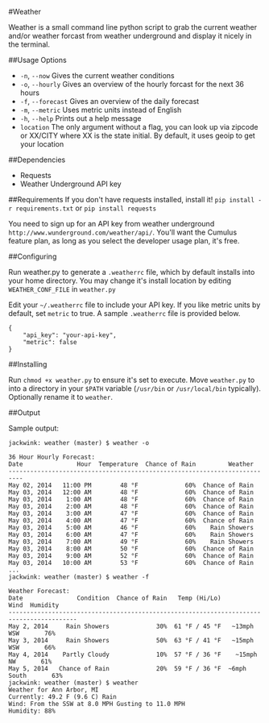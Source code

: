 #Weather

Weather is a small command line python script to grab the current weather and/or weather forcast from weather underground and display it nicely in the terminal.

##Usage Options

- `-n`, `--now`  Gives the current weather conditions 
- `-o`, `--hourly`  Gives an overview of the hourly forcast for the next 36 hours 
- `-f`, `--forecast`  Gives an overview of the daily forecast 
- `-m`, `--metric` Uses metric units instead of English 
- `-h`, `--help`  Prints out a help message
- `location`  The only argument without a flag, you can look up via zipcode or XX/CITY where XX is the state initial.  By default, it uses geoip to get your location

##Dependencies

- Requests
- Weather Underground API key 

##Requirements
If you don't have requests installed, install it! `pip install -r requirements.txt` or `pip install requests` 

You need to sign up for an API key from weather underground `http://www.wunderground.com/weather/api/`.  You'll want the Cumulus feature plan, as long as you select the developer usage plan, it's free.  

##Configuring

Run weather.py to generate a `.weatherrc` file, which by default installs into your home directory.  You may change it's install location by editing `WEATHER_CONF_FILE` in `weather.py`

Edit your `~/.weatherrc` file to include your API key.  If you like metric units by default, set `metric` to true. A sample `.weatherrc` file is provided below.

	{
		"api_key": "your-api-key",
		"metric": false
	}
	

##Installing

Run `chmod +x weather.py` to ensure it's set to execute.  Move `weather.py` to into a directory in your `$PATH` variable (`/usr/bin` or `/usr/local/bin` typically). Optionally rename it to `weather`.   

##Output

Sample output:

	jackwink: weather (master) $ weather -o

	36 Hour Hourly Forecast:
	Date               Hour  Temperature  Chance of Rain         Weather
	--------------------------------------------------------------------------
	May 02, 2014   11:00 PM        48 °F             60%  Chance of Rain
	May 03, 2014   12:00 AM        48 °F             60%  Chance of Rain
	May 03, 2014    1:00 AM        48 °F             60%  Chance of Rain
	May 03, 2014    2:00 AM        48 °F             60%  Chance of Rain
	May 03, 2014    3:00 AM        47 °F             60%  Chance of Rain
	May 03, 2014    4:00 AM        47 °F             60%  Chance of Rain
	May 03, 2014    5:00 AM        46 °F             60%    Rain Showers
	May 03, 2014    6:00 AM        47 °F             60%    Rain Showers
	May 03, 2014    7:00 AM        49 °F             60%    Rain Showers
	May 03, 2014    8:00 AM        50 °F             60%  Chance of Rain
	May 03, 2014    9:00 AM        52 °F             60%  Chance of Rain
	May 03, 2014   10:00 AM        53 °F             60%  Chance of Rain
	...
	jackwink: weather (master) $ weather -f

	Weather Forecast:
	Date               Condition  Chance of Rain   Temp (Hi/Lo)         Wind  Humidity
	-----------------------------------------------------------------------------------------
	May 2, 2014     Rain Showers             30%  61 °F / 45 °F   ~13mph WSW       76%
	May 3, 2014     Rain Showers             50%  63 °F / 41 °F   ~15mph WSW       66%
	May 4, 2014    Partly Cloudy             10%  57 °F / 36 °F    ~15mph NW       61%
	May 5, 2014   Chance of Rain             20%  59 °F / 36 °F  ~6mph South       63%
	jackwink: weather (master) $ weather
	Weather for Ann Arbor, MI
	Currently: 49.2 F (9.6 C) Rain
	Wind: From the SSW at 8.0 MPH Gusting to 11.0 MPH
	Humidity: 88%
